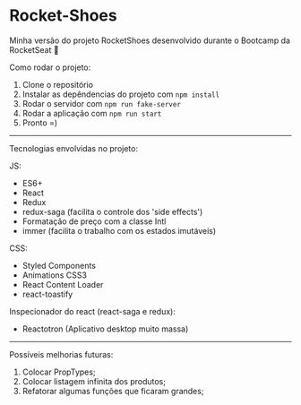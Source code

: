# Rocket-Shoes
Minha versão do projeto RocketShoes desenvolvido durante o Bootcamp da RocketSeat 🚀

Como rodar o projeto:

1. Clone o repositório
2. Instalar as depêndencias do projeto com `npm install`
3. Rodar o servidor com `npm run fake-server`
4. Rodar a aplicação com `npm run start`
5. Pronto =)

<hr>

Tecnologias envolvidas no projeto:

JS:
- ES6+
- React
- Redux
- redux-saga (facilita o controle dos 'side effects')
- Formatação de preço com a classe Intl
- immer (facilita o trabalho com os estados imutáveis)

CSS:
- Styled Components
- Animations CSS3
- React Content Loader
- react-toastify

Inspecionador do react (react-saga e redux):
- Reactotron (Aplicativo desktop muito massa)

<hr>

Possíveis melhorias futuras:
1. Colocar PropTypes;
2. Colocar listagem infinita dos produtos;
3. Refatorar algumas funções que ficaram grandes;
